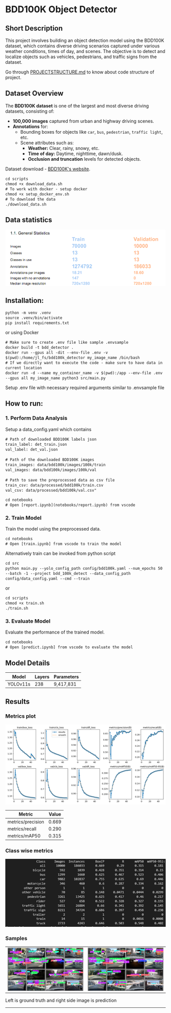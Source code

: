 # BDD100K Object Detector

## Short Description
This project involves building an object detection model using the BDD100K dataset, which contains diverse driving scenarios captured under various weather conditions, times of day, and scenes. The objective is to detect and localize objects such as vehicles, pedestrians, and traffic signs from the dataset.

Go through [PROJECTSTRUCTURE.md](PROJECT_STRUCTURE.md) to know about code structure of project.

## Dataset Overview

The **BDD100K dataset** is one of the largest and most diverse driving datasets, consisting of:
- **100,000 images** captured from urban and highway driving scenes.
- **Annotations** for:
  - Bounding boxes for objects like `car`, `bus`, `pedestrian`, `traffic light`, etc.
  - Scene attributes such as:
    - **Weather:** Clear, rainy, snowy, etc.
    - **Time of day:** Daytime, nighttime, dawn/dusk.
    - **Occlusion and truncation** levels for detected objects.

Dataset download -   [BDD100K's website](https://dl.cv.ethz.ch/bdd100k/data/).
```commandline
cd scripts
chmod +x download_data.sh
# To work with docker - setup docker 
chmod +x setup_docker_env.sh
# To download the data
./download_data.sh
```

## Data statistics

![Data Stats](./references/data_stats.png)

## Installation:

```commandline
python -m venv .venv
source .venv/bin/activate
pip install requirements.txt
```

or using Docker
```
# Make sure to create .env file like sample .envsample
docker build -t bdd_detector .
docker run --gpus all -dit --env-file .env -v $(pwd):/home/jl_fs/bdd100k_detector my_image_name /bin/bash
# If we directly want to execute the code - make sure to have data in current location
docker run -d --name my_container_name -v $(pwd):/app --env-file .env --gpus all my_image_name python3 src/main.py

```

Setup .env file with necessary required arguments similar to .envsample file
## How to run:

### 1. Perform Data Analysis

Setup a data_config.yaml which contains
```commandline
# Path of downloaded BDD100K labels json
train_label: det_train.json
val_label: det_val.json

# Path of the downloaded BDD100K images
train_images: data/bdd100k/images/100k/train
val_images: data/bdd100k/images/100k/val

# Path to save the preprocessed data as csv file
train_csv: data/processed/bdd100k/train.csv
val_csv: data/processed/bdd100k/val.csv"
```
```commandline
cd notebooks
# Open [report.ipynb](notebooks/report.ipynb) from vscode
```
### 2. Train Model
Train the model using the preprocessed data.

```commandline
cd notebooks
# Open [train.ipynb] from vscode to train the model
```

Alternatively train can be invoked from python script

```commandline
cd src
python main.py --yolo_config_path config/bdd100k.yaml --num_epochs 50 --batch -1 --project bdd_100k_detect --data_config_path config/data_config.yaml --cmd --train
```

or

```commandline
cd scripts
chmod +x train.sh
./train.sh
```
### 3. Evaluate Model
Evaluate the performance of the trained model.

```commandline
cd notebooks
# Open [predict.ipynb] from vscode to evaluate the model
```

## Model Details

| Model       | Layers | Parameters     |
|-------------|--------|----------------|
| YOLOv11s    | 238    | 9,417,831      |

## Results

### Metrics plot
![Metrics plot](./references/results.png)

| Metric         | Value  |
|----------------|--------|
| metrics/precision | 0.669  |
| metrics/recall | 0.290  |
| metrics/mAP50  | 0.315  |

### Class wise metrics
![Class wise metrics](./references/val_set_classwise_metrics.png)


### Samples

<table>
  <tr>
    <td><img src="references/val_batch0_labels.jpg" width="300" /></td>
    <td><img src="references/val_batch0_pred.jpg" width="300" /></td>
  </tr>
</table>
Left is ground truth and right side image is prediction


--------

